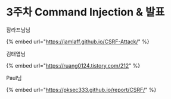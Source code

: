 # 3주차 Command Injection & 발표

잠라프님님

{% embed url="https://jamlaff.github.io/CSRF-Attack/" %}

김태엽님

{% embed url="https://ruang0124.tistory.com/212" %}

Paul님

{% embed url="https://pksec333.github.io/report/CSRF/" %}

